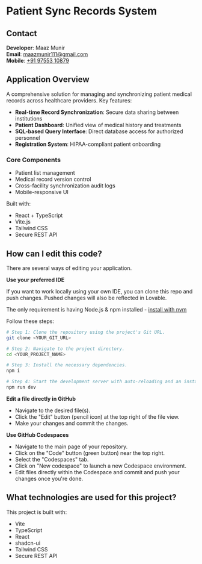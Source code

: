 # Patient Sync Records System

## Contact
**Developer**: Maaz Munir  
**Email**: [maazmunir111@gmail.com](mailto:maazmunir111@gmail.com)  
**Mobile**: [+91 97553 10879](tel:+919755310879)

## Application Overview
A comprehensive solution for managing and synchronizing patient medical records across healthcare providers. Key features:

- **Real-time Record Synchronization**: Secure data sharing between institutions
- **Patient Dashboard**: Unified view of medical history and treatments
- **SQL-based Query Interface**: Direct database access for authorized personnel
- **Registration System**: HIPAA-compliant patient onboarding

### Core Components
- Patient list management
- Medical record version control
- Cross-facility synchronization audit logs
- Mobile-responsive UI

Built with:
- React + TypeScript
- Vite.js
- Tailwind CSS
- Secure REST API

## How can I edit this code?

There are several ways of editing your application.

**Use your preferred IDE**

If you want to work locally using your own IDE, you can clone this repo and push changes. Pushed changes will also be reflected in Lovable.

The only requirement is having Node.js & npm installed - [install with nvm](https://github.com/nvm-sh/nvm#installing-and-updating)

Follow these steps:

```sh
# Step 1: Clone the repository using the project's Git URL.
git clone <YOUR_GIT_URL>

# Step 2: Navigate to the project directory.
cd <YOUR_PROJECT_NAME>

# Step 3: Install the necessary dependencies.
npm i

# Step 4: Start the development server with auto-reloading and an instant preview.
npm run dev
```

**Edit a file directly in GitHub**

- Navigate to the desired file(s).
- Click the "Edit" button (pencil icon) at the top right of the file view.
- Make your changes and commit the changes.

**Use GitHub Codespaces**

- Navigate to the main page of your repository.
- Click on the "Code" button (green button) near the top right.
- Select the "Codespaces" tab.
- Click on "New codespace" to launch a new Codespace environment.
- Edit files directly within the Codespace and commit and push your changes once you're done.

## What technologies are used for this project?

This project is built with:

- Vite
- TypeScript
- React
- shadcn-ui
- Tailwind CSS
- Secure REST API

